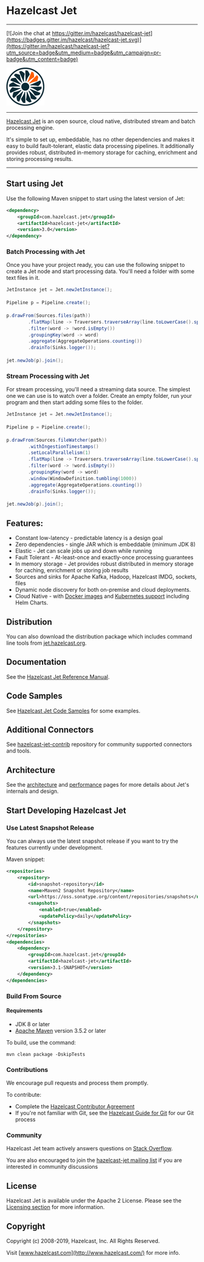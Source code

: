 # Hazelcast Jet

---

[![Join the chat at https://gitter.im/hazelcast/hazelcast-jet](https://badges.gitter.im/hazelcast/hazelcast-jet.svg)](https://gitter.im/hazelcast/hazelcast-jet?utm_source=badge&utm_medium=badge&utm_campaign=pr-badge&utm_content=badge)

<img src="https://github.com/hazelcast/hazelcast-jet/raw/master/logo/hazelcast-jet.png" width="100">

---

[Hazelcast Jet] is an open source, cloud native, distributed stream 
and batch processing engine.

It's simple to set up, embeddable, has no other dependencies and makes it easy to 
build fault-tolerant, elastic data processing pipelines. It additionally provides 
robust, distributed in-memory storage for caching, enrichment and storing
processing results.

---

## Start using Jet

Use the following Maven snippet to start using the latest version of Jet:

```xml
<dependency>
    <groupId>com.hazelcast.jet</groupId>
    <artifactId>hazelcast-jet</artifactId>
    <version>3.0</version>
</dependency>
```

### Batch Processing with Jet

Once you have your project ready, you can use the following snippet
to create a Jet node and start processing data. You'll 
need a folder with some text files in it.

```java
JetInstance jet = Jet.newJetInstance();

Pipeline p = Pipeline.create();

p.drawFrom(Sources.files(path))
        .flatMap(line -> Traversers.traverseArray(line.toLowerCase().split("\\W+")))
        .filter(word -> !word.isEmpty())
        .groupingKey(word -> word)
        .aggregate(AggregateOperations.counting())
        .drainTo(Sinks.logger());

jet.newJob(p).join();
```

### Stream Processing with Jet

For stream processing, you'll need a streaming data source. The simplest
one we can use is to watch over a folder. Create an empty folder,
run your program and then start adding some files to the folder. 

```java
JetInstance jet = Jet.newJetInstance();

Pipeline p = Pipeline.create();

p.drawFrom(Sources.fileWatcher(path))
        .withIngestionTimestamps()
        .setLocalParallelism(1)
        .flatMap(line -> Traversers.traverseArray(line.toLowerCase().split("\\W+")))
        .filter(word -> !word.isEmpty())
        .groupingKey(word -> word)
        .window(WindowDefinition.tumbling(1000))
        .aggregate(AggregateOperations.counting())
        .drainTo(Sinks.logger());

jet.newJob(p).join();
```

## Features:

* Constant low-latency - predictable latency is a design goal
* Zero dependencies - single JAR which is embeddable (minimum JDK 8)
* Elastic - Jet can scale jobs up and down while running
* Fault Tolerant - At-least-once and exactly-once processing guarantees
* In memory storage - Jet provides robust distributed in memory storage 
for caching, enrichment or storing job results
* Sources and sinks for Apache Kafka, Hadoop, Hazelcast IMDG, sockets, files
* Dynamic node discovery for both on-premise and cloud deployments.
* Cloud Native - with [Docker images](https://hub.docker.com/r/hazelcast/hazelcast-jet/) 
and [Kubernetes support](https://github.com/hazelcast/hazelcast-jet-code-samples/tree/master/integration/kubernetes)
including Helm Charts.

## Distribution

You can also download the distribution package which includes command line tools
from [jet.hazelcast.org](http://jet.hazelcast.org/download/).

## Documentation 

See the [Hazelcast Jet Reference Manual].

## Code Samples

See [Hazelcast Jet Code Samples] for some examples.

## Additional Connectors

See [hazelcast-jet-contrib](github.com/hazelcast/hazelcast-jet-contrib) repository for community supported 
connectors and tools.

## Architecture

See the [architecture](https://jet.hazelcast.org/architecture/) and 
[performance](https://jet.hazelcast.org/performance/) pages for 
more details about Jet's internals and design.

## Start Developing Hazelcast Jet

### Use Latest Snapshot Release

You can always use the latest snapshot release if you want to try the features
currently under development. 

Maven snippet:

```xml
<repositories>
    <repository>
        <id>snapshot-repository</id>
        <name>Maven2 Snapshot Repository</name>
        <url>https://oss.sonatype.org/content/repositories/snapshots</url>
        <snapshots>
            <enabled>true</enabled>
            <updatePolicy>daily</updatePolicy>
        </snapshots>
    </repository>
</repositories>
<dependencies>
    <dependency>
        <groupId>com.hazelcast.jet</groupId>
        <artifactId>hazelcast-jet</artifactId>
        <version>3.1-SNAPSHOT</version>
    </dependency>
</dependencies>
```

### Build From Source

#### Requirements

* JDK 8 or later
* [Apache Maven](https://maven.apache.org/) version 3.5.2 or later

To build, use the command:

```
mvn clean package -DskipTests
```

### Contributions

We encourage pull requests and process them promptly.

To contribute:

* Complete the [Hazelcast Contributor Agreement](https://hazelcast.atlassian.net/wiki/display/COM/Hazelcast+Contributor+Agreement)
* If you're not familiar with Git, see the [Hazelcast Guide for Git](https://hazelcast.atlassian.net/wiki/display/COM/Developing+with+Git) for our Git process

### Community

Hazelcast Jet team actively answers questions on [Stack Overflow](https://stackoverflow.com/tags/hazelcast-jet).

You are also encouraged to join the [hazelcast-jet mailing list](http://groups.google.com/group/hazelcast-jet)
if you are interested in community discussions

## License

Hazelcast Jet is available under the Apache 2 License. Please see the
[Licensing section](http://docs.hazelcast.org/docs/latest-dev/manual/html-single/index.html#licensing) for more information.

## Copyright

Copyright (c) 2008-2019, Hazelcast, Inc. All Rights Reserved.

Visit [www.hazelcast.com](http://www.hazelcast.com/) for more info.


[Hazelcast Jet]: http://jet.hazelcast.org
[Hazelcast Jet Reference Manual]: https://docs.hazelcast.org/docs/jet/latest/manual/
[Hazelcast Jet Code Samples]: https://github.com/hazelcast/hazelcast-jet-code-samples

